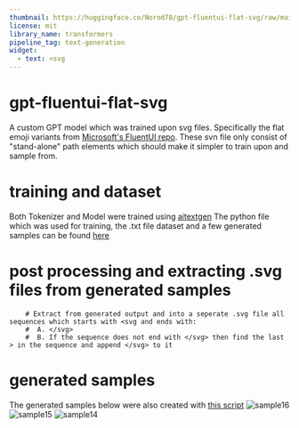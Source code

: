 ```yaml
---
thumbnail: https://huggingface.co/Norod78/gpt-fluentui-flat-svg/raw/main/train/sample16.svg
license: mit
library_name: transformers
pipeline_tag: text-generation
widget:
  - text: <svg
---
```

# gpt-fluentui-flat-svg
A custom GPT model which was trained upon svg files.
Specifically the flat emoji variants from [Microsoft's FluentUI repo](https://github.com/microsoft/fluentui-emoji). 
These svn file only consist of "stand-alone" path elements which should make it simpler to train upon and sample from.

# training and dataset
Both Tokenizer and Model were trained using [aitextgen](https://docs.aitextgen.io/)
The python file which was used for training, the .txt file dataset and a few generated samples can be found [here](https://huggingface.co/Norod78/gpt-fluentui-flat-svg/tree/main/train)

# post processing and extracting .svg files from generated samples

```
    # Extract from generated output and into a seperate .svg file all sequences which starts with <svg and ends with:
    #  A. </svg>
    #  B. If the sequence does not end with </svg> then find the last > in the sequence and append </svg> to it
```

# generated samples
The generated samples below were also created with [this script](https://huggingface.co/Norod78/gpt-fluentui-flat-svg/blob/main/train/atg_train.py)
![sample16](https://huggingface.co/Norod78/gpt-fluentui-flat-svg/raw/main/train/sample16.svg)
![sample15](https://huggingface.co/Norod78/gpt-fluentui-flat-svg/raw/main/train/sample15.svg) 
![sample14](https://huggingface.co/Norod78/gpt-fluentui-flat-svg/raw/main/train/sample14.svg)
